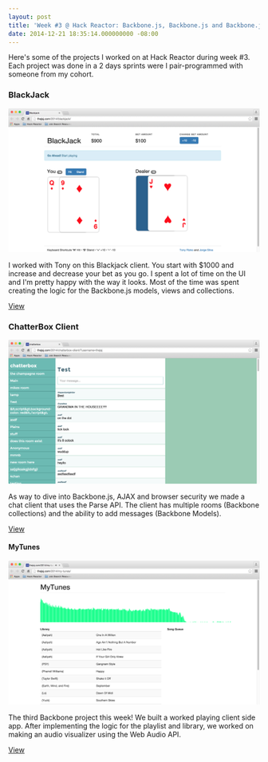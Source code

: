 ```yaml
---
layout: post
title: 'Week #3 @ Hack Reactor: Backbone.js, Backbone.js and Backbone.js'
date: 2014-12-21 18:35:14.000000000 -08:00
---
```

Here's some of the projects I worked on at Hack Reactor during week #3. Each project was done in a 2 days sprints were I pair-programmed with someone from my cohort.

### BlackJack

![Jorge Silva - Blackjack - Hack Reactor CoffeeScript Sprint](/assets/images/2015/01/Screen-Shot-2015-01-10-at-9-23-42-AM.png)

I worked with Tony on this Blackjack client. You start with $1000 and increase and decrease your bet as you go. I spent a lot of time on the UI and I'm pretty happy with the way it looks. Most of the time was spent creating the logic for the Backbone.js models, views and collections.

[View](http://thejsj.com/2014/blackjack/)

### ChatterBox Client

![Jorge Silva - Chatterbox Client - Hack Reactor AJAX Sprint](/assets/images/2015/01/Screen-Shot-2015-01-10-at-9-24-05-AM.png)

As way to dive into Backbone.js, AJAX and browser security we made a chat client that uses the Parse API. The client has multiple rooms (Backbone collections) and the ability to add messages (Backbone Models).

[View](http://thejsj.com/2014/chatterbox-client/)

#### MyTunes

![MyTunes client](/assets/images/2015/01/Screen-Shot-2015-01-10-at-9-25-04-AM.png)

The third Backbone project this week! We built a worked playing client side app. After implementing the logic for the playlist and library, we worked on making an audio visualizer using the Web Audio API.

[View](http://thejsj.com/2014/my-tunes/)
